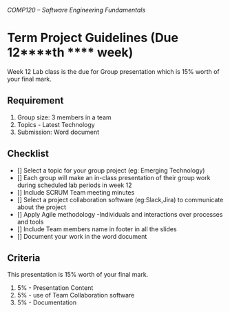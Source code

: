 *COMP120 – Software Engineering Fundamentals*

# Term Project Guidelines (Due 12****th **** week)

Week 12 Lab class is the due for Group presentation which is 15% worth of your final mark.

## Requirement
1. Group size: 3 members in a team
2. Topics - Latest Technology
3. Submission: Word document

## Checklist
- [] Select a topic for your group project (eg: Emerging Technology)
- [] Each group will make an in-class presentation of their group work during scheduled lab periods in week 12
- [] Include SCRUM Team meeting minutes
- [] Select a project collaboration software (eg:Slack,Jira) to communicate about the project
- [] Apply Agile methodology -Individuals and interactions over processes and tools
- [] Include Team members name in footer in all the slides
- [] Document your work in the word document

## Criteria
This presentation is 15% worth of your final mark.
  1. 5% - Presentation Content
  2. 5% - use of Team Collaboration software
  3. 5% - Documentation
